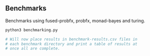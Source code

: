 ## Benchmarks
Benchmarks using fused-probfx, probfx, monad-bayes and turing.

```bash
python3 benchmarking.py

# Will now place results in benchmark-results.csv files in
# each benchmark directory and print a table of results at 
# once all are complete.
```
